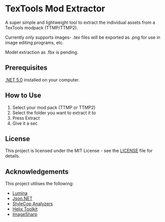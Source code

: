 # TexTools Mod Extractor

A super simple and lightweight tool to extract the individual assets from a TexTools modpack (TTMP/TTMP2). 

Currently only supports images- .tex files will be exported as .png for use in image editing programs, etc.

Model extraction as .fbx is pending.

## Prerequisites

[.NET 5.0](https://dotnet.microsoft.com/download/dotnet/5.0) installed on your computer.

## How to Use

1. Select your mod pack (TTMP or TTMP2)
2. Select the folder you want to extract it to
3. Press Extract
4. Give it a sec

## License

This project is licensed under the MIT License - see the [LICENSE](LICENSE) file for details.

## Acknowledgements

This project utilises the following:

* [Lumina](https://github.com/NotAdam/Lumina)
* [Json.NET](https://github.com/JamesNK/Newtonsoft.Json)
* [StyleCop Analyzers](https://github.com/DotNetAnalyzers/StyleCopAnalyzers)
* [Helix Toolkit](https://github.com/helix-toolkit/helix-toolkit)
* [ImageSharp](https://github.com/SixLabors/ImageSharp)
